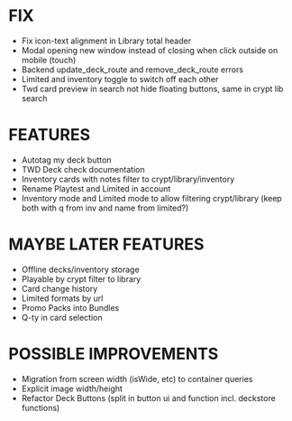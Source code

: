 # FIX
- Fix icon-text alignment in Library total header
- Modal opening new window instead of closing when click outside on mobile (touch)
- Backend update_deck_route and remove_deck_route errors
- Limited and inventory toggle to switch off each other
- Twd card preview in search not hide floating buttons, same in crypt lib search

# FEATURES
- Autotag my deck button
- TWD Deck check documentation
- Inventory cards with notes filter to crypt/library/inventory
- Rename Playtest and Limited in account
- Inventory mode and Limited mode to allow filtering crypt/library (keep both with q from inv and name from limited?)

# MAYBE LATER FEATURES
- Offline decks/inventory storage
- Playable by crypt filter to library
- Card change history
- Limited formats by url
- Promo Packs into Bundles
- Q-ty in card selection

# POSSIBLE IMPROVEMENTS
- Migration from screen width (isWide, etc) to container queries
- Explicit image width/height
- Refactor Deck Buttons (split in button ui and function incl. deckstore functions)
